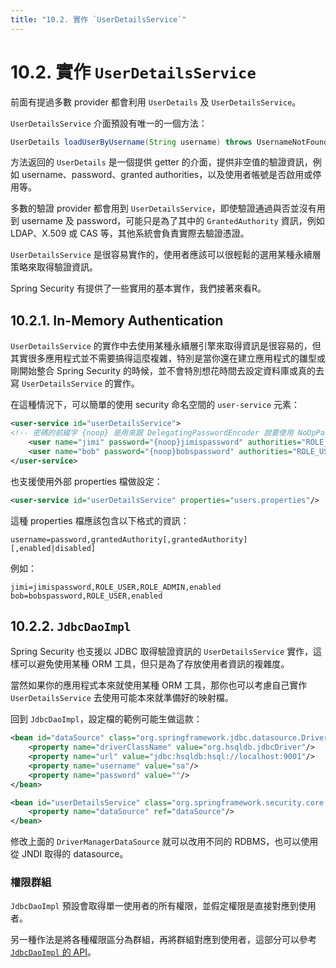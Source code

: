 ```yaml
---
title: "10.2. 實作 `UserDetailsService`"
---
```


# 10.2. 實作 `UserDetailsService`

前面有提過多數 provider 都會利用 `UserDetails` 及 `UserDetailsService`。

`UserDetailsService` 介面預設有唯一的一個方法：

```java
UserDetails loadUserByUsername(String username) throws UsernameNotFoundException;
```

方法返回的 `UserDetails` 是一個提供 getter 的介面，提供非空值的驗證資訊，例如 username、password、granted authorities，以及使用者帳號是否啟用或停用等。

多數的驗證 provider 都會用到 `UserDetailsService`，即使驗證通過與否並沒有用到 username 及 password，可能只是為了其中的 `GrantedAuthority` 資訊，例如 LDAP、X.509 或 CAS 等，其他系統會負責實際去驗證憑證。

`UserDetailsService` 是很容易實作的，使用者應該可以很輕鬆的選用某種永續層策略來取得驗證資訊。

Spring Security 有提供了一些實用的基本實作，我們接著來看R。

## 10.2.1. In-Memory Authentication

`UserDetailsService` 的實作中去使用某種永續層引擎來取得資訊是很容易的，但其實很多應用程式並不需要搞得這麼複雜，特別是當你還在建立應用程式的雛型或剛開始整合 Spring Security 的時候，並不會特別想花時間去設定資料庫或真的去寫 `UserDetailsService` 的實作。

在這種情況下，可以簡單的使用 security 命名空間的 `user-service` 元素：

```xml
<user-service id="userDetailsService">
<!-- 密碼的前綴字 {noop} 是用來跟 DelegatingPasswordEncoder 說要使用 NoOpPasswordEncoder (也就是什麼事都不做的 PasswordEncoder)。這樣對於正式環境來說其實並不安全，只是讓讀取範本的時候更容易一點。一般來說密碼需要被 hash 跟 BCrypt -->
    <user name="jimi" password="{noop}jimispassword" authorities="ROLE_USER, ROLE_ADMIN" />
    <user name="bob" password="{noop}bobspassword" authorities="ROLE_USER" />
</user-service>
```

也支援使用外部 properties 檔做設定：

```xml
<user-service id="userDetailsService" properties="users.properties"/>
```

這種 properties 檔應該包含以下格式的資訊：

```
username=password,grantedAuthority[,grantedAuthority][,enabled|disabled]
```

例如：

```
jimi=jimispassword,ROLE_USER,ROLE_ADMIN,enabled
bob=bobspassword,ROLE_USER,enabled
```

## 10.2.2. `JdbcDaoImpl`

Spring Security 也支援以 JDBC 取得驗證資訊的 `UserDetailsService` 實作，這樣可以避免使用某種 ORM 工具，但只是為了存放使用者資訊的複雜度。

當然如果你的應用程式本來就使用某種 ORM 工具，那你也可以考慮自己實作 `UserDetailsService` 去使用可能本來就準備好的映射檔。

回到 `JdbcDaoImpl`，設定檔的範例可能生做這款：

```xml
<bean id="dataSource" class="org.springframework.jdbc.datasource.DriverManagerDataSource">
    <property name="driverClassName" value="org.hsqldb.jdbcDriver"/>
    <property name="url" value="jdbc:hsqldb:hsql://localhost:9001"/>
    <property name="username" value="sa"/>
    <property name="password" value=""/>
</bean>

<bean id="userDetailsService" class="org.springframework.security.core.userdetails.jdbc.JdbcDaoImpl">
    <property name="dataSource" ref="dataSource"/>
</bean>
```

修改上面的 `DriverManagerDataSource` 就可以改用不同的 RDBMS，也可以使用從 JNDI 取得的 datasource。

### 權限群組

`JdbcDaoImpl` 預設會取得單一使用者的所有權限，並假定權限是直接對應到使用者。

另一種作法是將各種權限區分為群組，再將群組對應到使用者，這部分可以參考 [`JdbcDaoImpl` 的 API](https://docs.spring.io/spring-security/site/docs/5.0.7.RELEASE/api/org/springframework/security/core/userdetails/jdbc/JdbcDaoImpl.html)。